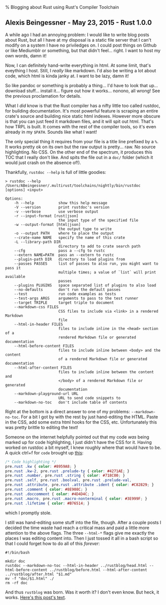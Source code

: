 % Blogging about Rust using Rust's Compiler Toolchain

## Alexis Beingessner - May 23, 2015 - Rust 1.0.0

A while ago I had an annoying problem: I would like to write blog posts about Rust, but all I have at my disposal is a static file server that I can't modify on a system I have no priviledges on. I could post things on Github or like Mediumblr or something, but that didn't feel... right. I want to host my own words, damn it!

Now, I can definitely hand-write everything in html. At some limit, that's eveything I host. Still, I *really* like markdown. I'd also be writing a lot about code, which html is kinda janky at. I want to be lazy, damn it!

So like pandoc or something is probably a thing... I'd have to look that up... download stuff... install it... figure out how it works... nonono, all wrong! See the previous proclamation for details.

What I *did* know is that the Rust compiler has a nifty little too called rustdoc, for building documentation. It's most powerful feature is scraping an entire crate's source and building nice static html indexes. However more obscure is that you can just feed it markdown files, and it will spit out html. That's how TRPL is built. It comes with the rest of the compiler tools, so it's even already in my `$PATH`. Sounds like what I want!

The only special thing it requires from your file is a title line prefixed by a `%`. It works pretty ok on its own but the raw output is pretty... raw. No source highlighting. No CSS. On the other end of the spectrum, it produces this TOC that I really don't like. And spits the file out in a `doc/` folder (which it would just crash on the absence of!).

Thankfully, `rustdoc --help` is full of little goodies:

```text
> rustdoc --help
/Users/ABeingessner/.multirust/toolchains/nightly/bin/rustdoc [options] <input>

Options:
    -h --help           show this help message
    -V --version        print rustdoc's version
    -v --verbose        use verbose output
    -r --input-format [rust|json]
                        the input type of the specified file
    -w --output-format [html|json]
                        the output type to write
    -o --output PATH    where to place the output
    --crate-name NAME   specify the name of this crate
    -L --library-path DIR
                        directory to add to crate search path
    --cfg               pass a --cfg to rustc
    --extern NAME=PATH  pass an --extern to rustc
    --plugin-path DIR   directory to load plugins from
    --passes PASSES     list of passes to also run, you might want to pass it
                        multiple times; a value of `list` will print available
                        passes
    --plugins PLUGINS   space separated list of plugins to also load
    --no-defaults       don't run the default passes
    --test              run code examples as tests
    --test-args ARGS    arguments to pass to the test runner
    --target TRIPLE     target triple to document
    --markdown-css FILES
                        CSS files to include via <link> in a rendered Markdown
                        file
    --html-in-header FILES
                        files to include inline in the <head> section of a
                        rendered Markdown file or generated documentation
    --html-before-content FILES
                        files to include inline between <body> and the content
                        of a rendered Markdown file or generated documentation
    --html-after-content FILES
                        files to include inline between the content and
                        </body> of a rendered Markdown file or generated
                        documentation
    --markdown-playground-url URL
                        URL to send code snippets to
    --markdown-no-toc   don't include table of contents

```

Right at the bottom is a direct answer to one of my problems: `--markdown-no-toc`. For a bit I got by with the rest by just hand-editing the HTML. Paste in the CSS, add some extra html hooks for the CSS, etc. Unfortunately this was pretty brittle to editing the text!

Someone on the internet helpfully pointed out that my code *was* being marked up for code highlighting, I just didn't have the CSS for it. Having worked on rustdoc a bit myself, I knew roughly where that would have to be. A quick ctrl+f for `code` brought up [this](https://github.com/rust-lang/rust/blob/master/src/doc/rust.css#L224-L233):

```css
/* Code highlighting */
pre.rust .kw { color: #8959A8; }
pre.rust .kw-2, pre.rust .prelude-ty { color: #4271AE; }
pre.rust .number, pre.rust .string { color: #718C00; }
pre.rust .self, pre.rust .boolval, pre.rust .prelude-val,
pre.rust .attribute, pre.rust .attribute .ident { color: #C82829; }
pre.rust .comment { color: #8E908C; }
pre.rust .doccomment { color: #4D4D4C; }
pre.rust .macro, pre.rust .macro-nonterminal { color: #3E999F; }
pre.rust .lifetime { color: #B76514; }
```

which I promptly stole.

I still was hand-editing some stuff into the file, though. After a couple posts I decided the time waste had reach a critical mass and paid a little more attention to the above flags. The three `--html-*` flags give me exactly the places I was editing content into. Then I just tossed it all in a bash script so that I could forget how to do all of this *forever*:

```text
#!/bin/bash

mkdir doc
rustdoc --markdown-no-toc --html-in-header ../rustblog/head.html --html-before-content ../rustblog/before.html --html-after-content ../rustblog/after.html "$1.md"
mv -f "doc/$1.html" ./
rm -rf doc
```

And thus `rustblog` was born. Was it worth it? I don't even know. But heck, it works. [Here's this post's text](index.md).
